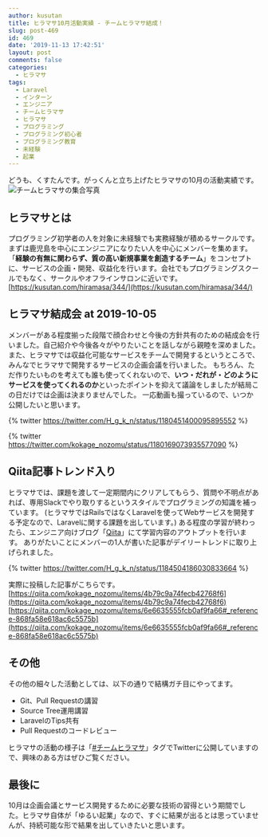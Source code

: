 ```yaml
---
author: kusutan
title: ヒラマサ10月活動実績 - チームヒラマサ結成！
slug: post-469
id: 469
date: '2019-11-13 17:42:51'
layout: post
comments: false
categories:
  - ヒラマサ
tags:
  - Laravel
  - インターン
  - エンジニア
  - チームヒラマサ
  - ヒラマサ
  - プログラミング
  - プログラミング初心者
  - プログラミング教育
  - 未経験
  - 起業
---
```


どうも、くすたんです。がっくんと立ち上げたヒラマサの10月の活動実績です。 ![チームヒラマサの集合写真](https://kusutan.com/wp-content/uploads/2019/11/841b1f6d-eghosjlvaaacfcv-1024x768.jpeg)

## ヒラマサとは

<span class="pinkline">プログラミング初学者の人を対象に未経験でも実務経験が積める</span>サークルです。まずは鹿児島を中心にエンジニアになりたい人を中心にメンバーを集めます。 「<span class="pinkline" style="font-weight: bold;">経験の有無に関わらず、質の高い新規事業を創造するチーム</span>」をコンセプトに、サービスの企画・開発、収益化を行います。会社でもプログラミングスクールでもなく、サークルやオフラインサロンに近いです。 [https://kusutan.com/hiramasa/344/](https://kusutan.com/hiramasa/344/)

## ヒラマサ結成会 at 2019-10-05

メンバーがある程度揃った段階で顔合わせと今後の方針共有のための結成会を行いました。自己紹介や今後各々がやりたいことを話しながら親睦を深めました。 また、ヒラマサでは<span class="pinkline">収益化可能なサービスをチームで開発する</span>というところで、みんなでヒラマサで開発するサービスの企画会議を行いました。 もちろん、ただ作りたいものを考えても誰も使ってくれないので、<span class="pinkline" style="font-weight: bold;">いつ・だれが・どのようにサービスを使ってくれるのか</span>といったポイントを抑えて議論をしましたが結局この日だけでは企画は決まりませんでした。 一応動画も撮っているので、いつか公開したいと思います。 

{% twitter https://twitter.com/H_g_k_n/status/1180451400095895552 %}

{% twitter https://twitter.com/kokage_nozomu/status/1180169073935577090 %}

## Qiita記事トレンド入り

ヒラマサでは、課題を渡して一定期間内にクリアしてもらう、質問や不明点があれば、専用Slackでやり取りするというスタイルでプログラミングの知識を補っています。 (ヒラマサではRailsではなくLaravelを使ってWebサービスを開発する予定なので、Laravelに関する課題を出しています。) ある程度の学習が終わったら、エンジニア向けブログ「[Qiita](https://qiita.com/)」にて学習内容のアウトプットを行います。 ありがたいことにメンバーの1人が書いた記事がデイリートレンドに取り上げられました。 

{% twitter https://twitter.com/H_g_k_n/status/1184504186030833664 %} 

実際に投稿した記事がこちらです。 [https://qiita.com/kokage_nozomu/items/4b79c9a74fecb42768f6](https://qiita.com/kokage_nozomu/items/4b79c9a74fecb42768f6) [https://qiita.com/kokage_nozomu/items/6e6635555fcb0af9fa66#_reference-868fa58e618ac6c5575b](https://qiita.com/kokage_nozomu/items/6e6635555fcb0af9fa66#_reference-868fa58e618ac6c5575b)

## その他

その他の細々した活動としては、以下の通りで結構ガチ目にやってます。

<div class="background-filter">

*   Git、Pull Requestの講習
*   Source Tree運用講習
*   LaravelのTips共有
*   Pull Requestのコードレビュー

</div>

ヒラマサの活動の様子は「[#チームヒラマサ](https://twitter.com/search?q=%23チームヒラマサ)」タグでTwitterに公開していますので、興味のある方はぜひご覧ください。

## 最後に

10月は企画会議とサービス開発するために必要な技術の習得という期間でした。<span class="pinkline">ヒラマサ自体が「ゆるい起業」</span>なので、すぐに結果が出るとは思っていませんが、持続可能な形で結果を出していきたいと思います。

